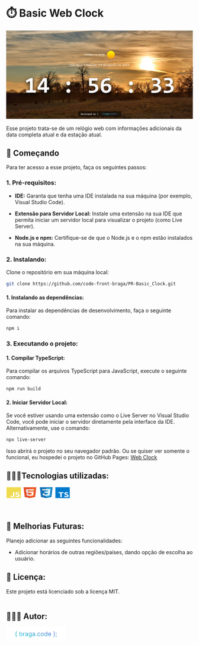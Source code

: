 # ⏱️ Basic Web Clock

<img src='./src/assets/images/print_clock_screen.png' alt='Print do Projeto' />

Esse projeto trata-se de um relógio web com informações adicionais da data completa atual e da estação atual.

## 📌 Começando

Para ter acesso a esse projeto, faça os seguintes passos:

### **1. Pré-requisitos:**

- **IDE:** Garanta que tenha uma IDE instalada na sua máquina (por exemplo, Visual Studio Code).

- **Extensão para Servidor Local:** Instale uma extensão na sua IDE que permita iniciar um servidor local para visualizar o projeto (como Live Server).

- **Node.js e npm:** Certifique-se de que o Node.js e o npm estão instalados na sua máquina.

### **2. Instalando:**

Clone o repositório em sua máquina local:

```bash
git clone https://github.com/code-front-braga/PR-Basic_Clock.git
```

#### **1. Instalando as dependências:**

Para instalar as dependências de desenvolvimento, faça o seguinte comando:

```bash
npm i
```

### **3. Executando o projeto:**

#### **1. Compilar TypeScript:**

Para compilar os arquivos TypeScript para JavaScript, execute o seguinte comando:

```bash
npm run build
```

#### **2. Iniciar Servidor Local:**

Se você estiver usando uma extensão como o Live Server no Visual Studio Code, você pode iniciar o servidor diretamente pela interface da IDE. Alternativamente, use o comando:

```bash
npx live-server
```

Isso abrirá o projeto no seu navegador padrão. Ou se quiser ver somente o funcional, eu hospedei o projeto no GitHub Pages: [Web Clock](https://code-front-braga.github.io/PR-Basic_Clock/)

## 🧑🏻‍💻Tecnologias utilizadas:

<div style="flex-basis: 48%;">
<img align="center" alt="Js" height="30" width="40" src="https://raw.githubusercontent.com/devicons/devicon/master/icons/javascript/javascript-plain.svg">

<img align="center" alt="HTML" height="30" width="40" src="https://raw.githubusercontent.com/devicons/devicon/master/icons/html5/html5-original.svg">

<img align="center" alt="CSS" height="30" width="40" src="https://raw.githubusercontent.com/devicons/devicon/master/icons/css3/css3-original.svg">

<img align="center" alt="TS" height="30" width="40" src="https://raw.githubusercontent.com/devicons/devicon/master/icons/typescript/typescript-plain.svg">  
</div>
<br>
<br>

## 🔄️ Melhorias Futuras:

Planejo adicionar as seguintes funcionalidades:

- Adicionar horários de outras regiões/países, dando opção de escolha ao usuário.

## 📝 Licença:

Este projeto está licenciado sob a licença MIT.
<br>
<br>

## 🧑🏻‍💻 Autor:

<a href="https://github.com/code-front-braga" style="text-align: justify;">
<img src="./src/assets/images/logo_braga_code.png" alt="Logo" style="width: 160px;">
</a>
